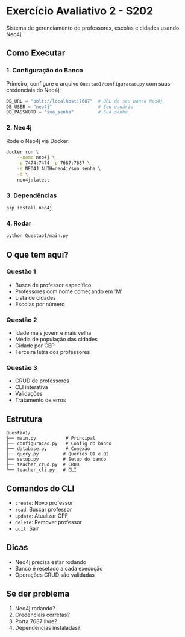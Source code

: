 # Exercício Avaliativo 2 - S202

Sistema de gerenciamento de professores, escolas e cidades usando Neo4j.

## Como Executar

### 1. Configuração do Banco
Primeiro, configure o arquivo `Questao1/configuracao.py` com suas credenciais do Neo4j:

```python
DB_URL = "bolt://localhost:7687"  # URL do seu banco Neo4j
DB_USER = "neo4j"                 # Seu usuário
DB_PASSWORD = "sua_senha"         # Sua senha
```

### 2. Neo4j
Rode o Neo4j via Docker:
```bash
docker run \
    --name neo4j \
    -p 7474:7474 -p 7687:7687 \
    -e NEO4J_AUTH=neo4j/sua_senha \
    -d \
    neo4j:latest
```

### 3. Dependências
```bash
pip install neo4j
```

### 4. Rodar
```bash
python Questao1/main.py
```

## O que tem aqui?

### Questão 1
- Busca de professor específico
- Professores com nome começando em 'M'
- Lista de cidades
- Escolas por número

### Questão 2
- Idade mais jovem e mais velha
- Média de população das cidades
- Cidade por CEP
- Terceira letra dos professores

### Questão 3
- CRUD de professores
- CLI interativa
- Validações
- Tratamento de erros

## Estrutura

```
Questao1/
├── main.py           # Principal
├── configuracao.py   # Config do banco
├── database.py       # Conexão
├── query.py         # Queries Q1 e Q2
├── setup.py         # Setup do banco
├── teacher_crud.py  # CRUD
└── teacher_cli.py   # CLI
```

## Comandos do CLI

- `create`: Novo professor
- `read`: Buscar professor
- `update`: Atualizar CPF
- `delete`: Remover professor
- `quit`: Sair

## Dicas

- Neo4j precisa estar rodando
- Banco é resetado a cada execução
- Operações CRUD são validadas

## Se der problema

1. Neo4j rodando?
2. Credenciais corretas?
3. Porta 7687 livre?
4. Dependências instaladas?
